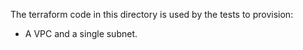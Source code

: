 The terraform code in this directory is used by the tests to provision:
- A VPC and a single subnet.
